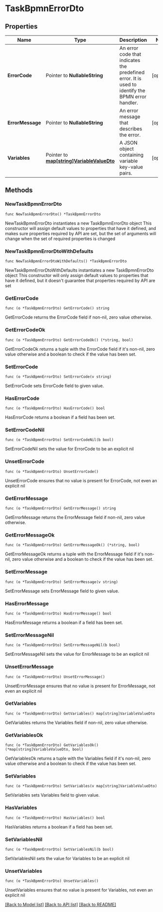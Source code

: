 # TaskBpmnErrorDto

## Properties

Name | Type | Description | Notes
------------ | ------------- | ------------- | -------------
**ErrorCode** | Pointer to **NullableString** | An error code that indicates the predefined error. It is used to identify the BPMN error handler. | [optional] 
**ErrorMessage** | Pointer to **NullableString** | An error message that describes the error. | [optional] 
**Variables** | Pointer to [**map[string]VariableValueDto**](VariableValueDto.md) | A JSON object containing variable key-value pairs. | [optional] 

## Methods

### NewTaskBpmnErrorDto

`func NewTaskBpmnErrorDto() *TaskBpmnErrorDto`

NewTaskBpmnErrorDto instantiates a new TaskBpmnErrorDto object
This constructor will assign default values to properties that have it defined,
and makes sure properties required by API are set, but the set of arguments
will change when the set of required properties is changed

### NewTaskBpmnErrorDtoWithDefaults

`func NewTaskBpmnErrorDtoWithDefaults() *TaskBpmnErrorDto`

NewTaskBpmnErrorDtoWithDefaults instantiates a new TaskBpmnErrorDto object
This constructor will only assign default values to properties that have it defined,
but it doesn't guarantee that properties required by API are set

### GetErrorCode

`func (o *TaskBpmnErrorDto) GetErrorCode() string`

GetErrorCode returns the ErrorCode field if non-nil, zero value otherwise.

### GetErrorCodeOk

`func (o *TaskBpmnErrorDto) GetErrorCodeOk() (*string, bool)`

GetErrorCodeOk returns a tuple with the ErrorCode field if it's non-nil, zero value otherwise
and a boolean to check if the value has been set.

### SetErrorCode

`func (o *TaskBpmnErrorDto) SetErrorCode(v string)`

SetErrorCode sets ErrorCode field to given value.

### HasErrorCode

`func (o *TaskBpmnErrorDto) HasErrorCode() bool`

HasErrorCode returns a boolean if a field has been set.

### SetErrorCodeNil

`func (o *TaskBpmnErrorDto) SetErrorCodeNil(b bool)`

 SetErrorCodeNil sets the value for ErrorCode to be an explicit nil

### UnsetErrorCode
`func (o *TaskBpmnErrorDto) UnsetErrorCode()`

UnsetErrorCode ensures that no value is present for ErrorCode, not even an explicit nil
### GetErrorMessage

`func (o *TaskBpmnErrorDto) GetErrorMessage() string`

GetErrorMessage returns the ErrorMessage field if non-nil, zero value otherwise.

### GetErrorMessageOk

`func (o *TaskBpmnErrorDto) GetErrorMessageOk() (*string, bool)`

GetErrorMessageOk returns a tuple with the ErrorMessage field if it's non-nil, zero value otherwise
and a boolean to check if the value has been set.

### SetErrorMessage

`func (o *TaskBpmnErrorDto) SetErrorMessage(v string)`

SetErrorMessage sets ErrorMessage field to given value.

### HasErrorMessage

`func (o *TaskBpmnErrorDto) HasErrorMessage() bool`

HasErrorMessage returns a boolean if a field has been set.

### SetErrorMessageNil

`func (o *TaskBpmnErrorDto) SetErrorMessageNil(b bool)`

 SetErrorMessageNil sets the value for ErrorMessage to be an explicit nil

### UnsetErrorMessage
`func (o *TaskBpmnErrorDto) UnsetErrorMessage()`

UnsetErrorMessage ensures that no value is present for ErrorMessage, not even an explicit nil
### GetVariables

`func (o *TaskBpmnErrorDto) GetVariables() map[string]VariableValueDto`

GetVariables returns the Variables field if non-nil, zero value otherwise.

### GetVariablesOk

`func (o *TaskBpmnErrorDto) GetVariablesOk() (*map[string]VariableValueDto, bool)`

GetVariablesOk returns a tuple with the Variables field if it's non-nil, zero value otherwise
and a boolean to check if the value has been set.

### SetVariables

`func (o *TaskBpmnErrorDto) SetVariables(v map[string]VariableValueDto)`

SetVariables sets Variables field to given value.

### HasVariables

`func (o *TaskBpmnErrorDto) HasVariables() bool`

HasVariables returns a boolean if a field has been set.

### SetVariablesNil

`func (o *TaskBpmnErrorDto) SetVariablesNil(b bool)`

 SetVariablesNil sets the value for Variables to be an explicit nil

### UnsetVariables
`func (o *TaskBpmnErrorDto) UnsetVariables()`

UnsetVariables ensures that no value is present for Variables, not even an explicit nil

[[Back to Model list]](../README.md#documentation-for-models) [[Back to API list]](../README.md#documentation-for-api-endpoints) [[Back to README]](../README.md)


